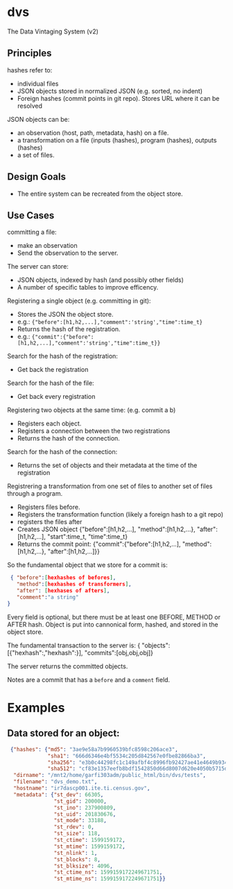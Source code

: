 # dvs
The Data Vintaging System (v2)




## Principles 

hashes refer to:
 - individual files
 - JSON objects stored in normalized JSON (e.g. sorted, no indent)
 - Foreign hashes (commit points in git repo). Stores URL where it can be resolved

JSON objects can be:
 - an observation (host, path, metadata, hash) on a file.
 - a transformation on a file (inputs (hashes), program (hashes), outputs (hashes)
 - a set of files.


## Design Goals
- The entire system can be recreated from the object store.

## Use Cases

committing a file:
 - make an observation
 - Send the observation to the server.

The server can store:
 - JSON objects, indexed by hash (and possibly other fields)
 - A number of specific tables to improve efficency.

Registering a single object (e.g. committing in git):
  - Stores the JSON  the object store.
  - e.g.:  `{"before":[h1,h2,...],"comment":'string',"time":time_t}`
  - Returns the hash of the registration.
  - e.g.: `{"commit":{"before":[h1,h2,...],"comment":'string',"time":time_t}}`

Search for the hash of the registration:
  - Get back the registration

Search for the hash of the file:
  - Get back every registration

Registering two objects at the same time: (e.g. commit a b)
  - Registers each object.
  - Registers a connection between the two registrations
  - Returns the hash of the connection.

Search for the hash of the connection:
  - Returns the set of objects and their metadata at the time of the registration

Registrering a transformation from one set of files to another set of files through a program.
  - Registers files before.
  - Registers the transformation function (likely a foreign hash to a git repo)
  - registers the files after
  - Creates JSON object {"before":[h1,h2,...], "method":[h1,h2,...}, "after":[h1,h2,...], "start":time_t, "time":time_t}
  - Returns the commit point:
     {"commit":{"before":[h1,h2,...], "method":[h1,h2,...}, "after":[h1,h2,...]}}


So the fundamental object that we store for a commit is:
```json
 { "before":[hexhashes of befores],
   "method":[hexhashes of transformers],
   "after": [hexhases of afters],
   "comment":"a string"
}
```

Every field is optional, but there must be at least one BEFORE, METHOD or AFTER hash. Object is put into cannonical form, hashed, and stored in the object store.

The fundamental transaction to the server is:
  { "objects":[{"hexhash":<object>,"hexhash":<object>}],
    "commits":[obj,obj,obj]}

The server returns the committed objects.

Notes are a commit that has a `before` and a `comment` field.   


# Examples
## Data stored for an object:
```json
 {"hashes": {"md5": "3ae9e58a7b9960539bfc8598c206ace3", 
             "sha1": "666d6346e4bf5534c205d842567e0fbe82866ba3", 
             "sha256": "e3b0c44298fc1c149afbf4c8996fb92427ae41e4649b934ca495991b7852b855", 
             "sha512": "cf83e1357eefb8bdf1542850d66d8007d620e4050b5715dc83f4a921d36ce9ce47d0d13c5d85f2b0ff8318d2877eec2f63b931bd47417a81a538327af927da3e"}, 
  "dirname": "/mnt2/home/garfi303adm/public_html/bin/dvs/tests", 
  "filename": "dvs_demo.txt", 
  "hostname": "ir7dascp001.ite.ti.census.gov", 
  "metadata": {"st_dev": 66305, 
               "st_gid": 200000, 
               "st_ino": 237900809, 
               "st_uid": 201830676, 
               "st_mode": 33188, 
               "st_rdev": 0, 
               "st_size": 118, 
               "st_ctime": 1599159172, 
               "st_mtime": 1599159172, 
               "st_nlink": 1, 
               "st_blocks": 8, 
               "st_blksize": 4096, 
               "st_ctime_ns": 1599159172249671751, 
               "st_mtime_ns": 1599159172249671751}}
```
